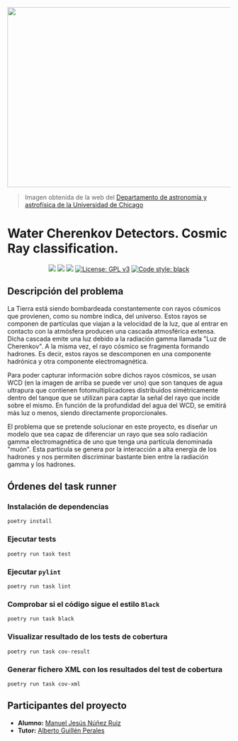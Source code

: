 <p align="center">
    <img width="639" height="406" src="https://astro.uchicago.edu/depot/images/highlight-080224-3_large.jpg">
</p>

> Imagen obtenida de la web del [Departamento de astronomía y astrofísica de la Universidad de Chicago](https://astro.uchicago.edu/research/auger.php)

# Water Cherenkov Detectors. Cosmic Ray classification.
<p align="center">
    <a href='http://54.161.147.47/job/TFG/job/main/'><img src='http://54.161.147.47/buildStatus/icon?job=TFG%2Fmain'></a>
    <a href="https://www.codacy.com/gh/ManuelJNunez/TFG/dashboard?utm_source=github.com&amp;utm_medium=referral&amp;utm_content=ManuelJNunez/TFG&amp;utm_campaign=Badge_Coverage"><img src="https://app.codacy.com/project/badge/Coverage/e289951e1da6421e82062829ef76ae5d"/></a>
    <a href="https://www.codacy.com/gh/ManuelJNunez/TFG/dashboard?utm_source=github.com&amp;utm_medium=referral&amp;utm_content=ManuelJNunez/TFG&amp;utm_campaign=Badge_Grade"><img src="https://app.codacy.com/project/badge/Grade/e289951e1da6421e82062829ef76ae5d"/></a>
    <a href="https://www.gnu.org/licenses/gpl-3.0"><img alt="License: GPL v3" src="https://img.shields.io/badge/License-GPLv3-blue.svg"></a>
    <a href="https://github.com/psf/black"><img alt = "Code style: black" src="https://img.shields.io/badge/code%20style-black-000000.svg"></a>
</p>

## Descripción del problema

La Tierra está siendo bombardeada constantemente con rayos cósmicos que provienen, como su nombre indica, del universo. Estos rayos se componen de partículas que viajan a la velocidad de la luz, que al entrar en contacto con la atmósfera producen una cascada atmosférica extensa. Dicha cascada emite una luz debido a la radiación gamma llamada "Luz de Cherenkov". A la misma vez, el rayo cósmico se fragmenta formando hadrones. Es decir, estos rayos se descomponen en una componente hadrónica y otra componente electromagnética.

Para poder capturar información sobre dichos rayos cósmicos, se usan WCD (en la imagen de arriba se puede ver uno) que son tanques de agua ultrapura que contienen fotomultiplicadores distribuidos simétricamente dentro del tanque que se utilizan para captar la señal del rayo que incide sobre el mismo. En función de la profundidad del agua del WCD, se emitirá más luz o menos, siendo directamente proporcionales.

El problema que se pretende solucionar en este proyecto, es diseñar un modelo que sea capaz de diferenciar un rayo que sea solo radiación gamma electromagnética de uno que tenga una partícula denominada "muón". Esta partícula se genera por la interacción a alta energía de los hadrones y nos permiten discriminar bastante bien entre la radiación gamma y los hadrones. 

## Órdenes del task runner

### Instalación de dependencias

    poetry install

### Ejecutar tests

    poetry run task test

### Ejecutar `pylint`

    poetry run task lint

### Comprobar si el código sigue el estilo `Black`

    poetry run task black

### Visualizar resultado de los tests de cobertura

    poetry run task cov-result

### Generar fichero XML con los resultados del test de cobertura

    poetry run task cov-xml

## Participantes del proyecto
-   **Alumno:** [Manuel Jesús Núñez Ruiz](https://github.com/ManuelJNunez)
-   **Tutor:** [Alberto Guillén Perales](https://github.com/aguillenatc)
